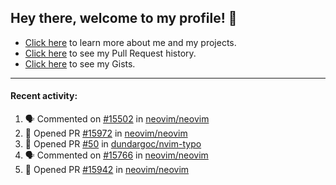 ## Hey there, welcome to my profile! 👋

- [Click here](https://seandewar.github.io/) to learn more about me and my projects.
- [Click here](https://github.com/search?p=1&q=author%3Aseandewar+is%3Apr) to see my Pull Request history.
- [Click here](https://gist.github.com/seandewar) to see my Gists.

---

#### Recent activity:

<!--START_SECTION:activity-->
1. 🗣 Commented on [#15502](https://github.com/neovim/neovim/issues/15502) in [neovim/neovim](https://github.com/neovim/neovim)
2. 💪 Opened PR [#15972](https://github.com/neovim/neovim/pull/15972) in [neovim/neovim](https://github.com/neovim/neovim)
3. 💪 Opened PR [#50](https://github.com/dundargoc/nvim-typo/pull/50) in [dundargoc/nvim-typo](https://github.com/dundargoc/nvim-typo)
4. 🗣 Commented on [#15766](https://github.com/neovim/neovim/issues/15766) in [neovim/neovim](https://github.com/neovim/neovim)
5. 💪 Opened PR [#15942](https://github.com/neovim/neovim/pull/15942) in [neovim/neovim](https://github.com/neovim/neovim)
<!--END_SECTION:activity-->
